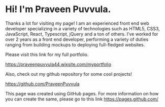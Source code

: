 # Hi! I'm Praveen Puvvula.

Thanks a lot for visiting my page! I am an experienced front end web developer specializing in a variety of technologies such as HTML5, CSS3, JavaScript, React, Typescript, jQuery and a ton of others. I’ve worked for over 2 years as a front end developer, performing a variety of duties ranging from building mockups to deploying full-fledged websites.

Please visit this link for my full portfolio.

<https://praveenpuvvula44.wixsite.com/myportfolio>

Also, check out my github repository for some cool projects!

<https://github.com/PraveenPuvvula>

This page was created using GitHub pages. For more information on how you can create the same, please go to this link <https://pages.github.com/>
